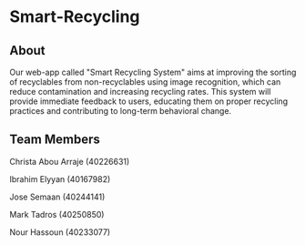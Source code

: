 # Smart-Recycling

## About 

Our web-app called "Smart Recycling System" aims at improving the sorting of recyclables from non-recyclables using image recognition, which can reduce contamination and increasing recycling rates. This system will provide immediate feedback to users, educating them on proper recycling practices and contributing to long-term behavioral change. 

## Team Members

Christa Abou Arraje (40226631)

Ibrahim Elyyan (40167982)

Jose Semaan (40244141)

Mark Tadros (40250850)

Nour Hassoun (40233077)
